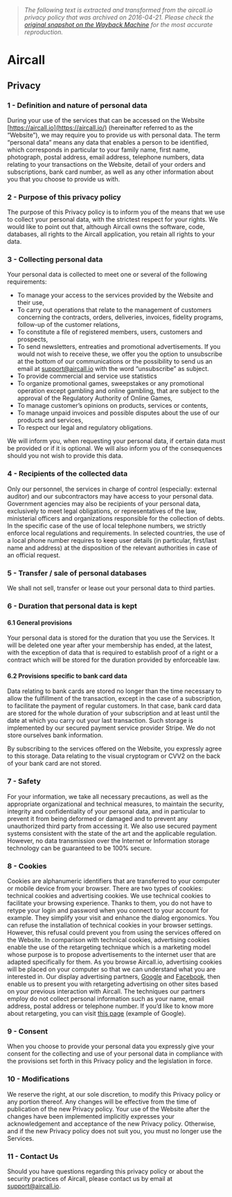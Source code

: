 > *The following text is extracted and transformed from the aircall.io privacy policy that was archived on 2016-04-21. Please check the [original snapshot on the Wayback Machine](https://web.archive.org/web/20160421211804id_/https%3A//aircall.io/privacy) for the most accurate reproduction.*

# Aircall

## Privacy

### 1 - Definition and nature of personal data

During your use of the services that can be accessed on the Website [https://aircall.io](https://aircall.io/) (hereinafter referred to as the “Website”), we may require you to provide us with personal data. The term “personal data” means any data that enables a person to be identified, which corresponds in particular to your family name, first name, photograph, postal address, email address, telephone numbers, data relating to your transactions on the Website, detail of your orders and subscriptions, bank card number, as well as any other information about you that you choose to provide us with.

### 2 - Purpose of this privacy policy

The purpose of this Privacy policy is to inform you of the means that we use to collect your personal data, with the strictest respect for your rights. We would like to point out that, although Aircall owns the software, code, databases, all rights to the Aircall application, you retain all rights to your data.

### 3 - Collecting personal data

Your personal data is collected to meet one or several of the following requirements:

  * To manage your access to the services provided by the Website and their use,
  * To carry out operations that relate to the management of customers concerning the contracts, orders, deliveries, invoices, fidelity programs, follow-up of the customer relations,
  * To constitute a file of registered members, users, customers and prospects,
  * To send newsletters, entreaties and promotional advertisements. If you would not wish to receive these, we offer you the option to unsubscribe at the bottom of our communications or the possibility to send us an email at [support@aircall.io](mailto:support@aircall.io?subject=Unsubscribe) with the word “unsubscribe” as subject.
  * To provide commercial and service use statistics
  * To organize promotional games, sweepstakes or any promotional operation except gambling and online gambling, that are subject to the approval of the Regulatory Authority of Online Games,
  * To manage customer’s opinions on products, services or contents,
  * To manage unpaid invoices and possible disputes about the use of our products and services,
  * To respect our legal and regulatory obligations.



We will inform you, when requesting your personal data, if certain data must be provided or if it is optional. We will also inform you of the consequences should you not wish to provide this data.

### 4 - Recipients of the collected data

Only our personnel, the services in charge of control (especially: external auditor) and our subcontractors may have access to your personal data. Government agencies may also be recipients of your personal data, exclusively to meet legal obligations, or representatives of the law, ministerial officers and organizations responsible for the collection of debts. In the specific case of the use of local telephone numbers, we strictly enforce local regulations and requirements. In selected countries, the use of a local phone number requires to keep user details (in particular, first/last name and address) at the disposition of the relevant authorities in case of an official request.

### 5 - Transfer / sale of personal databases

We shall not sell, transfer or lease out your personal data to third parties.

### 6 - Duration that personal data is kept

#### 6.1 General provisions

Your personal data is stored for the duration that you use the Services. It will be deleted one year after your membership has ended, at the latest, with the exception of data that is required to establish proof of a right or a contract which will be stored for the duration provided by enforceable law.

#### 6.2 Provisions specific to bank card data

Data relating to bank cards are stored no longer than the time necessary to allow the fulfillment of the transaction, except in the case of a subscription, to facilitate the payment of regular customers. In that case, bank card data are stored for the whole duration of your subscription and at least until the date at which you carry out your last transaction. Such storage is implemented by our secured payment service provider Stripe. We do not store ourselves bank information.

By subscribing to the services offered on the Website, you expressly agree to this storage. Data relating to the visual cryptogram or CVV2 on the back of your bank card are not stored. 

### 7 - Safety

For your information, we take all necessary precautions, as well as the appropriate organizational and technical measures, to maintain the security, integrity and confidentiality of your personal data, and in particular to prevent it from being deformed or damaged and to prevent any unauthorized third party from accessing it. We also use secured payment systems consistent with the state of the art and the applicable regulation. However, no data transmission over the Internet or Information storage technology can be guaranteed to be 100% secure.

### 8 - Cookies

Cookies are alphanumeric identifiers that are transferred to your computer or mobile device from your browser. There are two types of cookies: technical cookies and advertising cookies. We use technical cookies to facilitate your browsing experience. Thanks to them, you do not have to retype your login and password when you connect to your account for example. They simplify your visit and enhance the dialog ergonomics. You can refuse the installation of technical cookies in your browser settings. However, this refusal could prevent you from using the services offered on the Website. In comparison with technical cookies, advertising cookies enable the use of the retargeting technique which is a marketing model whose purpose is to propose advertisements to the internet user that are adapted specifically for them. As you browse Aircall.io, advertising cookies will be placed on your computer so that we can understand what you are interested in. Our display advertising partners, [Google](https://www.google.fr/adwords/) and [Facebook](https://www.facebook.com/), then enable us to present you with retargeting advertising on other sites based on your previous interaction with Aircall. The techniques our partners employ do not collect personal information such as your name, email address, postal address or telephone number. If you’d like to know more about retargeting, you can visit [this page](http://www.google.com/ads/innovations/remarketing.html) (example of Google).

### 9 - Consent

When you choose to provide your personal data you expressly give your consent for the collecting and use of your personal data in compliance with the provisions set forth in this Privacy policy and the legislation in force.

### 10 - Modifications

We reserve the right, at our sole discretion, to modify this Privacy policy or any portion thereof. Any changes will be effective from the time of publication of the new Privacy policy. Your use of the Website after the changes have been implemented implicitly expresses your acknowledgement and acceptance of the new Privacy policy. Otherwise, and if the new Privacy policy does not suit you, you must no longer use the Services.

### 11 - Contact Us

Should you have questions regarding this privacy policy or about the security practices of Aircall, please contact us by email at support@aircall.io.
